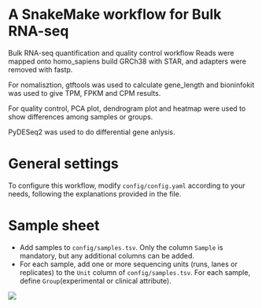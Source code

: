# A SnakeMake workflow for Bulk RNA-seq

Bulk RNA-seq quantification and quality control workflow Reads were mapped onto homo_sapiens build GRCh38 with STAR, and adapters were removed with fastp.

For nomalisztion, gtftools was used to calculate gene_length and bioninfokit was used to give TPM, FPKM and CPM results.

For quality control, PCA plot, dendrogram plot and heatmap were used to show differences among samples or groups.

PyDESeq2 was used to do differential gene anlysis.

# General settings
To configure this workflow, modify ``config/config.yaml`` according to your needs, following the explanations provided in the file.

# Sample sheet
* Add samples to `config/samples.tsv`. Only the column `Sample` is mandatory, but any additional columns can be added.
* For each sample, add one or more sequencing units (runs, lanes or replicates) to the `Unit` column of `config/samples.tsv`. For each sample, define `Group`(experimental or clinical attribute).

![](https://www.hualigs.cn/image/645f459f83028.jpg)